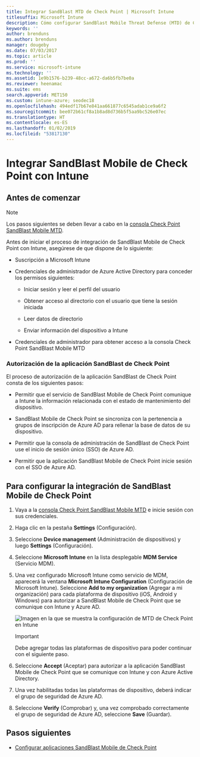 ```yaml
---
title: Integrar SandBlast MTD de Check Point | Microsoft Intune
titlesuffix: Microsoft Intune
description: Cómo configurar SandBlast Mobile Threat Defense (MTD) de CheckPoint con Intune para controlar el acceso de los dispositivos móviles a los recursos corporativos.
keywords: ''
author: brenduns
ms.author: brenduns
manager: dougeby
ms.date: 07/03/2017
ms.topic: article
ms.prod: ''
ms.service: microsoft-intune
ms.technology: ''
ms.assetid: 1e9b1576-b239-48cc-a672-da6b5fb7be0a
ms.reviewer: heenamac
ms.suite: ems
search.appverid: MET150
ms.custom: intune-azure; seodec18
ms.openlocfilehash: 494edf17b67e841aa661877c6545adab1ce9a6f2
ms.sourcegitcommit: bee072b61cf8a1b8ad8d736b5f5aa9bc526e07ec
ms.translationtype: HT
ms.contentlocale: es-ES
ms.lasthandoff: 01/02/2019
ms.locfileid: "53817130"
---
```

# <a name="integrate-check-point-sandblast-mobile-with-intune"></a>Integrar SandBlast Mobile de Check Point con Intune

## <a name="before-you-begin"></a>Antes de comenzar

> [!NOTE] 
> Los pasos siguientes se deben llevar a cabo en la [consola Check Point SandBlast Mobile MTD](https://intune-4.eu1.locsec.net/).

Antes de iniciar el proceso de integración de SandBlast Mobile de Check Point con Intune, asegúrese de que dispone de lo siguiente:

-   Suscripción a Microsoft Intune

-   Credenciales de administrador de Azure Active Directory para conceder los permisos siguientes:

    -   Iniciar sesión y leer el perfil del usuario

    -   Obtener acceso al directorio con el usuario que tiene la sesión iniciada

    -   Leer datos de directorio

    -   Enviar información del dispositivo a Intune

-   Credenciales de administrador para obtener acceso a la consola Check Point SandBlast Mobile MTD

### <a name="check-point-sandblast-app-authorization"></a>Autorización de la aplicación SandBlast de Check Point

El proceso de autorización de la aplicación SandBlast de Check Point consta de los siguientes pasos:

-   Permitir que el servicio de SandBlast Mobile de Check Point comunique a Intune la información relacionada con el estado de mantenimiento del dispositivo.

-   SandBlast Mobile de Check Point se sincroniza con la pertenencia a grupos de inscripción de Azure AD para rellenar la base de datos de su dispositivo.

-   Permitir que la consola de administración de SandBlast de Check Point use el inicio de sesión único (SSO) de Azure AD.

-   Permitir que la aplicación SandBlast Mobile de Check Point inicie sesión con el SSO de Azure AD.

## <a name="to-set-up-check-point-sandblast-mobile-integration"></a>Para configurar la integración de SandBlast Mobile de Check Point

1.  Vaya a la [consola Check Point SandBlast Mobile MTD](https://intune-4.eu1.locsec.net/) e inicie sesión con sus credenciales.

2.  Haga clic en la pestaña **Settings** (Configuración).

3.  Seleccione **Device management** (Administración de dispositivos) y luego **Settings** (Configuración).

4.  Seleccione **Microsoft Intune** en la lista desplegable **MDM Service** (Servicio MDM).

5.  Una vez configurado Microsoft Intune como servicio de MDM, aparecerá la ventana **Microsoft Intune Configuration** (Configuración de Microsoft Intune). Seleccione **Add to my organization** (Agregar a mi organización) para cada plataforma de dispositivo (iOS, Android y Windows) para autorizar a SandBlast Mobile de Check Point que se comunique con Intune y Azure AD.

    ![Imagen en la que se muestra la configuración de MTD de Check Point en Intune](./media/checkpoint-MTD-1.PNG)

    > [!IMPORTANT]
    > Debe agregar todas las plataformas de dispositivo para poder continuar con el siguiente paso.

6.  Seleccione **Accept** (Aceptar) para autorizar a la aplicación SandBlast Mobile de Check Point que se comunique con Intune y con Azure Active Directory.

7.  Una vez habilitadas todas las plataformas de dispositivo, deberá indicar el grupo de seguridad de Azure AD.

8.  Seleccione **Verify** (Comprobar) y, una vez comprobado correctamente el grupo de seguridad de Azure AD, seleccione **Save** (Guardar).

## <a name="next-steps"></a>Pasos siguientes

- [Configurar aplicaciones SandBlast Mobile de Check Point](mtd-apps-ios-app-configuration-policy-add-assign.md)